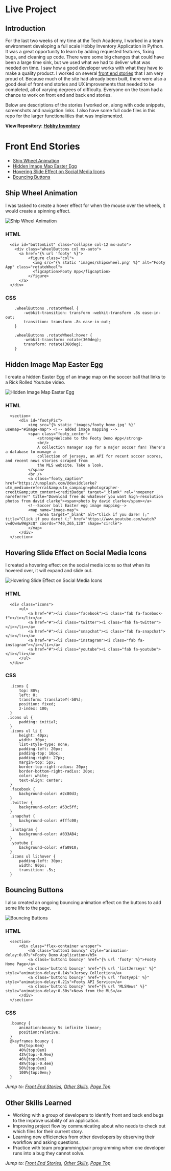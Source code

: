 # Live Project

## Introduction
For the last two weeks of my time at the Tech Academy, I worked in a team environment developing a full scale Hobby Inventory Application in Python. It was a great opportunity to learn by adding requested features, fixing bugs, and cleaning up code. There were some big changes that could have been a large time sink, but we used what we had to deliver what was needed on time. I saw how a good developer works with what they have to make a quality product. I worked on several [front end stories](#front-end-stories) that I am very proud of. Because much of the site had already been built, there were also a good deal of front end stories and UX improvements that needed to be completed, all of varying degrees of difficulty. Everyone on the team had a chance to work on front end and back end stories.
  
Below are descriptions of the stories I worked on, along with code snippets, screenshots and navigation links. I also have some full code files in this repo for the larger functionalities that was implemented.

**View Repository**: [**Hobby Inventory**](https://github.com/nguyenmarvin8/Hobby-Inventory-Project)

# Front End Stories
* [Ship Wheel Animation](#Ship-Wheel-Animation)
* [Hidden Image Map Easter Egg](#Hidden-Image-Map-Easter-Egg)
* [Hovering Slide Effect on Social Media Icons](#Hovering-Slide-Effect-on-Social-Media-Icons)
* [Bouncing Buttons](#Bouncing-Buttons)

## Ship Wheel Animation
I was tasked to create a hover effect for when the mouse over the wheels, it would create a spinning effect.

![Ship Wheel Animation](https://imgur.com/1tQ0M0G.jpg)

### HTML
      <div id="buttonList" class="collapse col-12 mx-auto">
        <div class="wheelButtons col mx-auto">
          <a href="{% url 'footy' %}">
              <figure class="col">
                <img src="{% static 'images/shipswheel.png' %}" alt="Footy App" class="rotateWheel">
                <figcaption>Footy App</figcaption>
              </figure>
          </a>
      </div>

### CSS
        .wheelButtons .rotateWheel {
            -webkit-transition: transform -webkit-transform .8s ease-in-out;
            transition: transform .8s ease-in-out;
        }

        .wheelButtons .rotateWheel:hover {
            -webkit-transform: rotate(360deg);
            transform: rotate(360deg);
        }

## Hidden Image Map Easter Egg
I create a hidden Easter Egg of an image map on the soccer ball that links to a Rick Rolled Youtube video.

![Hidden Image Map Easter Egg](https://imgur.com/1KtjLRT.jpg)

### HTML
      <section>
          <div id="footyPic">
              <img src="{% static 'images/footy_home.jpg' %}" usemap="#image-map"> <!-- added image mapping -->
              <span class="footy_center">
                  <strong>Welcome to the Footy Demo App</strong>
                  <br/>
                  A collection manager app for a major soccer fan! There's a database to manage a
                  collection of jerseys, an API for recent soccer scores, and recent news stories scraped from
                  the MLS website. Take a look.
              </span>
              <br />
              <a class="footy_caption" href="https://unsplash.com/@davidclarke?utm_medium=referral&amp;utm_campaign=photographer-credit&amp;utm_content=creditBadge" target="_blank" rel="noopener noreferrer" title="Download free do whatever you want high-resolution photos from david clarke"><span>photo by david clarke</span></a>
              <!--Soccer ball Easter egg image mapping-->
              <map name="image-map">
                  <area target="_blank" alt="Click if you dare! (;" title="Click if you dare! (;" href="https://www.youtube.com/watch?v=dQw4w9WgXcQ" coords="740,265,120" shape="circle">
              </map>
          </div>
      </section>

## Hovering Slide Effect on Social Media Icons
I created a hovering effect on the social media icons so that when its hovered over, it will expand and slide out.

![Hovering Slide Effect on Social Media Icons](https://imgur.com/UISpxdy.jpg)

### HTML
      <div class="icons">
          <ul>
              <a href="#"><li class="facebook"><i class="fab fa-facebook-f"></i></li></a>
              <a href="#"><li class="twitter"><i class="fab fa-twitter"></i></li></a>
              <a href="#"><li class="snapchat"><i class="fab fa-snapchat"></i></li></a>
              <a href="#"><li class="instagram"><i class="fab fa-instagram"></i></li></a>
              <a href="#"><li class="youtube"><i class="fab fa-youtube"></i></li></a>
          </ul>
      </div>

### CSS
      .icons {
          top: 80%;
          left: 0;
          transform: translateY(-50%);
          position: fixed;
          z-index: 100;
      }
     .icons ul {
          padding: initial;
      }
      .icons ul li {
          height: 40px;
          width: 30px;
          list-style-type: none;
          padding-left: 20px;
          padding-top: 10px;
          padding-right: 27px;
          margin-top: 5px;
          border-top-right-radius: 20px;
          border-bottom-right-radius: 20px;
          color: white;
          text-align: center;
      }
      .facebook {
          background-color: #2c80d3;
      }
      .twitter {
          background-color: #53c5ff;
      }
      .snapchat {
          background-color: #fffc00;
      }
      .instagram {
          background-color: #833AB4;
      }
      .youtube {
          background-color: #fa0910;
      }
      .icons ul li:hover {
          padding-left: 30px;
          width: 80px;
          transition: .5s;
      }

## Bouncing Buttons
I also created an ongoing bouncing animation effect on the buttons to add some life to the page.

![Bouncing Buttons](https://imgur.com/hw1oLie.jpg)

### HTML
      <section>
          <div class="flex-container wrapper">
              <h5 class="button1 bouncy" style="animation-delay:0.07s">Footy Demo Application</h5>
              <a class='button1 bouncy' href="{% url 'footy' %}">Footy Home Page</a>
              <a class='button1 bouncy' href="{% url 'listJerseys' %}" style="animation-delay:0.14s">Jersey Collection</a>
              <a class='button1 bouncy' href="{% url 'footyApi' %}" style="animation-delay:0.21s">Footy API Service</a>
              <a class='button1 bouncy' href="{% url 'MLSNews' %}" style="animation-delay:0.30s">News from the MLS</a>
          </div>
      </section>
        
 ### CSS
      .bouncy {
          animation:bouncy 5s infinite linear;
          position:relative;
      }
      @keyframes bouncy {
          0%{top:0em}
          40%{top:0em}
          43%{top:-0.9em}
          46%{top:0em}
          48%{top:-0.4em}
          50%{top:0em}
          100%{top:0em;}
      }

*Jump to: [Front End Stories](#front-end-stories), [Other Skills](#other-skills-learned), [Page Top](#live-project)*


## Other Skills Learned
* Working with a group of developers to identify front and back end bugs to the improve usability of an application.
* Improving project flow by communicating about who needs to check out which files for their current story.
* Learning new efficiencies from other developers by observing their workflow and asking questions.
* Practice with team programming/pair programming when one developer runs into a bug they cannot solve.
    
*Jump to: [Front End Stories](#front-end-stories), [Other Skills](#other-skills-learned), [Page Top](#live-project)*
